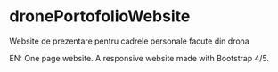 # dronePortofolioWebsite
Website de prezentare pentru cadrele personale facute din drona

EN: 
One page website. A responsive website made with Bootstrap 4/5.
